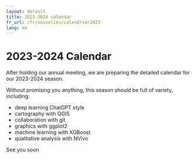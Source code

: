```yaml
---
layout: default
title: 2023-2024 calendar
fr_url: /fr/nouvelles/calendrier2023
lang: en
---
```

# 2023-2024 Calendar

After holding our annual meeting, we are preparing the detailed calendar for our 2023-2024 season.

Without promising you anything, this season should be full of variety, including:

- deep learning ChatGPT style
- cartography with QGIS
- collaboration with git
- graphics with ggplot2
- machine learning with XGBoost
- qualitative analysis with NVivo

See you soon